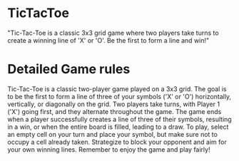 # TicTacToe
"Tic-Tac-Toe is a classic 3x3 grid game where two players take turns to create a winning line of 'X' or 'O'. Be the first to form a line and win!"

# Detailed Game rules

Tic-Tac-Toe is a classic two-player game played on a 3x3 grid. The goal is to be the first to form a line of three of your symbols ('X' or 'O') horizontally, vertically, or diagonally on the grid. Two players take turns, with Player 1 ('X') going first, and they alternate throughout the game. The game ends when a player successfully creates a line of three of their symbols, resulting in a win, or when the entire board is filled, leading to a draw. To play, select an empty cell on your turn and place your symbol, but make sure not to occupy a cell already taken. Strategize to block your opponent and aim for your own winning lines. Remember to enjoy the game and play fairly!
